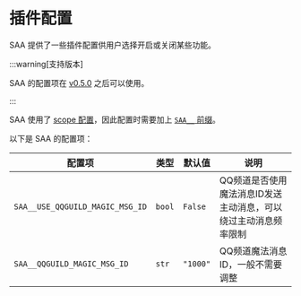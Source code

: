 # 插件配置

SAA 提供了一些插件配置供用户选择开启或关闭某些功能。

:::warning[支持版本]

SAA 的配置项在 [v0.5.0](https://github.com/MountainDash/nonebot-plugin-send-anything-anywhere/releases/tag/v0.5.0) 之后可以使用。

:::

SAA 使用了 [scope 配置](https://nonebot.dev/docs/next/appendices/config#插件配置)，因此配置时需要加上 [`SAA__` 前缀](https://nonebot.dev/docs/next/appendices/config#配置项解析)。

以下是 SAA 的配置项：

| 配置项                          | 类型   | 默认值   | 说明                                                           |
| ------------------------------- | ------ | -------- | -------------------------------------------------------------- |
| `SAA__USE_QQGUILD_MAGIC_MSG_ID` | `bool` | `False`  | QQ频道是否使用魔法消息ID发送主动消息，可以绕过主动消息频率限制 |
| `SAA__QQGUILD_MAGIC_MSG_ID`     | `str`  | `"1000"` | QQ频道魔法消息ID，一般不需要调整                               |
